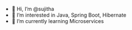 - 👋 Hi, I’m @sujitha
- 👀 I’m interested in Java, Spring Boot, Hibernate
- 🌱 I’m currently learning Microservices 

<!---
sujitha92/sujitha92 is a ✨ special ✨ repository because its `README.md` (this file) appears on your GitHub profile.
You can click the Preview link to take a look at your changes.
--->
